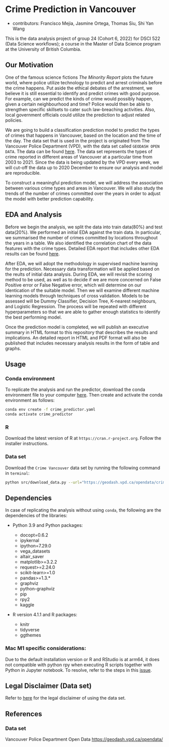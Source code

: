 # Crime Prediction in Vancouver

- contributors: Francisco Mejia, Jasmine Ortega, Thomas Siu, Shi Yan Wang

This is the data analysis project of group 24 (Cohort 6, 2022) for DSCI 522 (Data Science workflows); a course in the Master of Data Science program at the University of British Columbia.

## Our Motivation

One of the famous science fictions *The Minority Report* plots the future world, where police utilize technology to predict and arrest criminals before the crime happens. Put aside the ethical debates of the arrestment, we believe it is still essential to identify and predict crimes with good purpose. For example, can we predict the kinds of crime would possibly happen, given a certain neighbourhood and time? Police would then be able to strengthen specific skillsets to cater such law-breaching activities. Also, local government officials could utilize the prediction to adjust related policies.

We are going to build a classification prediction model to predict the types of crimes that happens in Vancouver, based on the location and the time of the day. The data set that is used in the project is originated from The Vancouver Police Department (VPD), with the data set called `GEODASH OPEN DATA`. The data can be found [here](https://geodash.vpd.ca/opendata/). The data set represents the types of crime reported in different areas of Vancouver at a particular time from 2003 to 2021. Since the data is being updated by the VPD every week, we will cut-off the data up to 2020 December to ensure our analysis and model are reproducible.

To construct a meaningful prediction model, we will address the association between various crime types and areas in Vancouver. We will also study the trends of the number of crimes committed over the years in order to adjust the model with better prediction capability.

## EDA and Analysis

Before we begin the analysis, we split the data into train data(80%) and test data(20%). We performed an initial EDA against the train data. In particular, we summarised the number of crimes committed by locations throughout the years in a table. We also identified the correlation chart of the data features with the crime types. Detailed EDA report that includes other EDA results can be found [here](src/Crime_in_Vancouver_eda.ipynb).

After EDA, we will adopt the methodology in supervised machine learning for the prediction. Necessary data transformation will be applied based on the reults of initial data analysis. During EDA, we will revisit the scoring method to be used, as well as to decide if we are more concerned on False Positive error or False Negative error, which will determine on our identication of the suitable model. Then we will examine different machine learning models through techniques of cross validation. Models to be assessed will be Dummy Classifier, Decision Tree, K-nearest neighbours, and Logistic Regression. The process will be repeated with different hyperparameters so that we are able to gather enough statistics to identify the best performing model.

Once the prediction model is completed, we will publish an executive summary in HTML format to this repository that describes the results and implications. An detailed report in HTML and PDF format will also be published that includes necessary analysis results in the form of table and graphs.

## Usage

### Conda environment

To replicate the analysis and run the predictor, download the conda environment file to your computer [here](crime_predictor.yaml). Then create and activate the conda environment as follows:

```bash
conda env create -f crime_predictor.yaml
conda activate crime_predictor
```

### R

Download the latest version of R at `https://cran.r-project.org`. Follow the installer instructions.

### Data set

Download the `Crime Vancouver` data set by running the following command in `terminal`:

```bash
python src/download_data.py --url="https://geodash.vpd.ca/opendata/crimedata_download/crimedata_csv_all_years.zip?disclaimer=on" --file_path="data/raw" --zip_file_name="crimedata_csv_all_years.csv"
```

## Dependencies

In case of replicating the analysis without using `conda`, the following are the dependencies of the libraries:

- Python 3.9 and Python packages:
  - docopt=0.6.2
  - ipykernal
  - ipython=7.29.0
  - vega_datasets
  - altair_saver
  - matplotlib>=3.2.2
  - request>=2.24.0
  - scikit-learn>=1.0
  - pandas>=1.3.*
  - graphviz
  - python-graphviz
  - pip
  - rpy2
  - kaggle

- R version 4.1.1 and R packages:
  - knitr
  - tidyverse
  - ggthemes

 ### Mac M1 specific considerations:

  Due to the default installation version or R and RStudio is at arm64, it does not compatible with python rpy when executing R scripts together with Python in Jupyter notebook. To resolve, refer to the steps in this [issue](https://github.com/UBC-MDS/DSCI_522_Crime_Prediction_Vancouver/issues/12).

## Legal Disclaimer (Data set)

Refer to [here](data/raw/legal_disclaimer.txt) for the legal disclaimer of using the data set.

## References

### Data set

Vancouver Police Department Open Data https://geodash.vpd.ca/opendata/
